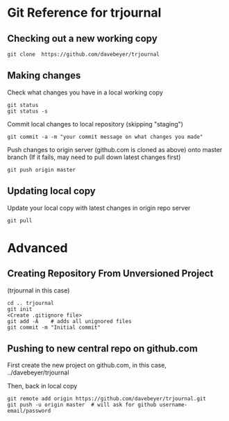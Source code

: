 # Git Reference for trjournal

## Checking out a new working copy

```git clone  https://github.com/davebeyer/trjournal```

## Making changes

Check what changes you have in a local working copy

```
git status
git status -s
```

Commit local changes to local repository (skipping "staging")

```git commit -a -m "your commit message on what changes you made"```


Push changes to origin server (github.com is cloned as above) onto master branch
(If it fails, may need to pull down latest changes first)

```git push origin master```

## Updating local copy

Update your local copy with latest changes in origin repo server

```git pull```

# Advanced

## Creating Repository From Unversioned Project 

(trjournal in this case)

```
cd .. trjournal
git init
<Create .gitignore file>
git add -A    # adds all unignored files
git commit -m "Initial commit"
```

## Pushing to new central repo on github.com

First create the new project on github.com, in this case, ../davebeyer/trjournal

Then, back in local copy

```
git remote add origin https://github.com/davebeyer/trjournal.git
git push -u origin master  # will ask for github username-email/password
```




